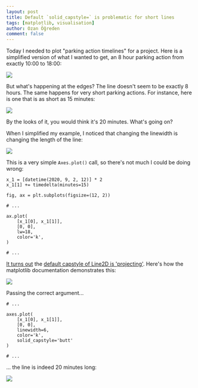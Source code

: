 ```yaml
---
layout: post
title: Default `solid_capstyle=` is problematic for short lines 
tags: [matplotlib, visualisation]
author: Ozan Öğreden
comment: false
---
```


Today I needed to plot "parking action timelines" for a project.
Here is a simplified version of what I wanted to get, an 8 hour parking action from exactly 10:00 to 18:00:

![](/data-til/assets/images/solid_capstyle_final.png)

But what's happening at the edges? The line doesn't seem to be exactly 8 hours.
The same happens for very short parking actions.
For instance, here is one that is as short as 15 minutes:

![](/data-til/assets/images/solid_capstyle_15min_lw6.png)

By the looks of it, you would think it's 20 minutes.
What's going on?

When I simplified my example, I noticed that changing the linewidth is changing the length of the line:

![](/data-til/assets/images/solid_capstyle_15min_lw18.png)

This is a very simple `Axes.plot()` call, so there's not much I could be doing wrong:

```
x_1 = [datetime(2020, 9, 2, 12)] * 2
x_1[1] += timedelta(minutes=15)

fig, ax = plt.subplots(figsize=(12, 2))

# ...

ax.plot(
    [x_1[0], x_1[1]],
    [0, 0],
    lw=18,
    color='k',
)

# ...
```

[It turns out](https://stackoverflow.com/a/10297860) the [default capstyle of Line2D is 'projecting'](https://matplotlib.org/gallery/lines_bars_and_markers/joinstyle.html#cap-styles). 
Here's how the matplotlib documentation demonstrates this:

![](https://matplotlib.org/_images/sphx_glr_joinstyle_002.png)

Passing the correct argument...

```
# ...

axes.plot(
    [x_1[0], x_1[1]],
    [0, 0],
    linewidth=6,
    color='k',
    solid_capstyle='butt' 
)

# ...
```

... the line is indeed 20 minutes long:

![](/data-til/assets/images/solid_capstyle_15min_lw6_fixed.png)
